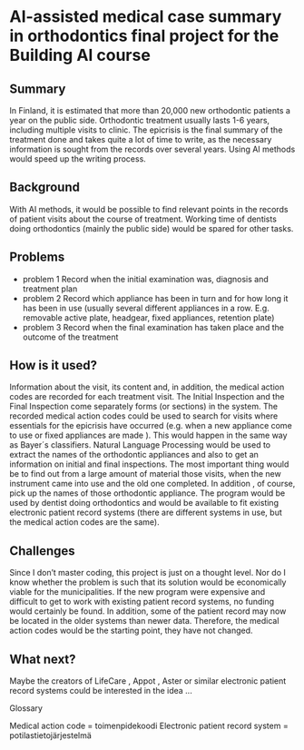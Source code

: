 # AI-assisted medical case summary in orthodontics final project for the Building AI course

## Summary

In Finland, it is estimated that more than 20,000 new orthodontic patients a year on the public side. Orthodontic treatment usually lasts 1-6 years, including multiple visits to clinic.
The epicrisis is the final summary of the treatment done and takes quite a lot of time to write, as the necessary information is sought from the records over several years.
Using AI methods would speed up the writing process.


## Background

With AI methods, it would be possible to find relevant points in the records of patient visits about the course of treatment. Working time of dentists doing orthodontics (mainly the public side)
would be spared for other tasks.

## Problems
* problem 1 Record when the initial examination was, diagnosis and treatment plan
* problem 2 Record which appliance has been in turn and for how long it has been in use
(usually several different appliances in a row. E.g. removable active plate, headgear, fixed appliances, retention plate)
* problem 3 Record when the final examination has taken place and the outcome of the treatment


## How is it used?

Information about the visit, its content and, in addition, the medical action codes are recorded for each treatment visit. The Initial Inspection and the Final Inspection come separately
forms (or sections) in the system. The recorded medical action codes could be used to search for visits where essentials for the epicrisis have occurred (e.g. when a new appliance come to use 
or fixed appliances are made ). This would happen in the same way as Bayer´s classifiers. Natural Language Processing would be used to extract the names of the orthodontic appliances
and also to get an information on initial and final inspections. The most important thing would be to find out from a large amount of material those visits, when the new instrument came into use and the old one completed. In addition , of course, pick up the names of those orthodontic appliance.
The program would be used by dentist doing orthodontics and would be available to fit existing electronic patient record systems (there are different systems in use, but the medical action codes
are the same).




## Challenges

Since I don’t master coding, this project is just on a thought level. Nor do I know whether the problem is such that its solution would be economically viable for the municipalities.
If the new program were expensive and difficult to get to work with existing patient record systems, no funding would certainly be found. In addition, some of the patient record may now be located in the older
systems than newer data. Therefore, the medical action codes would be the starting point, they have not changed.

## What next?

Maybe the creators of LifeCare , Appot , Aster or similar electronic patient record systems could be interested in the idea ...


Glossary

Medical action code = toimenpidekoodi
Electronic patient record system = potilastietojärjestelmä

